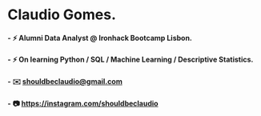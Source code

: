 
# Claudio Gomes.

#### - :zap: Alumni Data Analyst @ Ironhack Bootcamp Lisbon.
#### - :zap: On learning Python / SQL / Machine Learning / Descriptive Statistics.
#### - :envelope:   shouldbeclaudio@gmail.com
#### - :camera:     https://instagram.com/shouldbeclaudio


